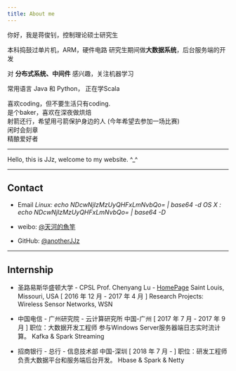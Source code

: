 ```yaml
---
title: About me
---
```


你好，我是蒋俊钊，控制理论硕士研究生

本科捣鼓过单片机，ARM，硬件电路
研究生期间做**大数据系统**，后台服务端的开发

对 **分布式系统、中间件** 感兴趣，关注机器学习

常用语言 Java 和 Python， 正在学Scala

喜欢coding，但不要生活只有coding.  
是个baker，喜欢在深夜做烘焙  
射箭还行，希望用弓箭保护身边的人 (今年希望去参加一场比赛)  
闲时会刻章  
精酿爱好者  

---
Hello, this is JJz, welcome to my website.   ^\_^

---
## Contact
* Email 
	 *Linux: echo NDcwNjIzMzUyQHFxLmNvbQo=  | base64 -d*
	 *OS X : echo NDcwNjIzMzUyQHFxLmNvbQo= | base64 -D*
	 
* weibo: [@天河的魚竿](https://weibo.com/u/1794978543)
* GitHub: [@anotherJJz](http://github.com/jjz921024)

---
## Internship
* 圣路易斯华盛顿大学 - CPSL 
  Prof. Chenyang Lu - [HomePage](https://www.cse.wustl.edu/~lu)
  Saint Louis, Missouri, USA [ 2016 年 12 月 - 2017 年 4 月 ]
  Research Projects: Wireless Sensor Networks, WSN

* 中国电信 - 广州研究院 - 云计算研究所
   中国-广州 [ 2017 年 7 月 - 2017 年 9 月 ]
   职位：大数据开发工程师 
   参与Windows Server服务器端日志实时流计算。 Kafka & Spark Streaming

* 招商银行 - 总行 - 信息技术部
   中国-深圳 [ 2018 年 7 月 -  ]
   职位：研发工程师 
   负责大数据平台和服务端后台开发。 Hbase & Spark & Netty
